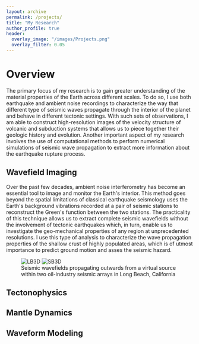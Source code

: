 ```yaml
---
layout: archive
permalink: /projects/
title: "My Research"
author_profile: true
header:
  overlay_image: "/images/Projects.png"
  overlay_filter: 0.05
---
```


# Overview
The primary focus of my research is to gain greater understanding of the material properties of the Earth across different scales. To do so, I use both earthquake and ambient noise recordings to characterize the way that different type of seismic waves propagate through the interior of the planet and behave in different tectonic settings. With such sets of observations, I am able to construct high-resolution images of the velocity structure of volcanic and subduction systems that allows us to piece together their geologic history and evolution. Another important aspect of my research involves the use of computational methods to perform numerical simulations of seismic wave propagation to extract more information about the earthquake rupture process.

## Wavefield Imaging
Over the past few decades, ambient noise interferometry has become an essential tool to image and monitor the Earth's interior. This method goes beyond the spatial limitations of classical earthquake seismology uses the Earth's background vibrations recorded at a pair of seismic stations to reconstruct the Green's function between the two stations. The practicality of this technique allows us to extract complete seismic wavefields without the involvement of tectonic earthquakes which, in turn, enable us to investigate the geo-mechanical properties of any region at unprecedented resolutions. I use this type of analysis to characterize the wave propagation properties of the shallow crust of highly populated areas, which is of utmost importance to predict ground motion and asses the seismic hazard.

<figure class="two-column">
  <img src="/files/LB3D.gif" alt="LB3D">
  <img src="/files/SB3D.gif" alt="SB3D">
  <figcaption>Seismic wavefields propagating outwards from a virtual source within two oil-industry seismic arrays in Long Beach, California</figcaption>
</figure>

## Tectonophysics

## Mantle Dynamics

## Waveform Modeling
